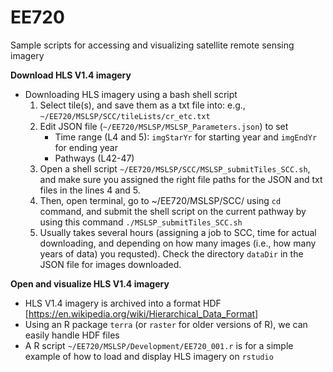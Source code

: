 # EE720
Sample scripts for accessing and visualizing satellite remote sensing imagery


**Download HLS V1.4 imagery**
- Downloading HLS imagery using a bash shell script
   1. Select tile(s), and save them as a txt file into: e.g., `~/EE720/MSLSP/SCC/tileLists/cr_etc.txt`
   2. Edit JSON file (`~/EE720/MSLSP/MSLSP_Parameters.json`) to set 
      - Time range (L4 and 5): `imgStarYr` for starting year and `imgEndYr` for ending year
      - Pathways (L42-47)
   3. Open a shell script `~/EE720/MSLSP/SCC/MSLSP_submitTiles_SCC.sh`, and make sure you assigned the right file paths for the JSON and txt files in the lines 4 and 5.
   4. Then, open terminal, go to ~/EE720/MSLSP/SCC/ using `cd` command, and submit the shell script on the current pathway by using this command `./MSLSP_submitTiles_SCC.sh` 
   5. Usually takes several hours (assigning a job to SCC, time for actual downloading, and depending on how many images (i.e., how many years of data) you requsted). Check the directory `dataDir` in the JSON file for images downloaded.
   
   
**Open and visualize HLS V1.4 imagery**
- HLS V1.4 imagery is archived into a format HDF [https://en.wikipedia.org/wiki/Hierarchical_Data_Format]
- Using an R package `terra` (or `raster` for older versions of R), we can easily handle HDF files
- A R script `~/EE720/MSLSP/Development/EE720_001.r` is for a simple example of how to load and display HLS imagery on `rstudio`
